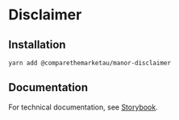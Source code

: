 # Disclaimer

## Installation

`yarn add @comparethemarketau/manor-disclaimer`


## Documentation

For technical documentation, see [Storybook](https://services.dev.comparethemarket.cloud/manor/?path=/docs/components-disclaimer--disclaimer).
